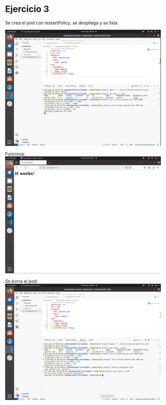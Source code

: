 # Ejercicio 3

Se crea el pod con restartPolicy, se despliega y se lista.

![alt text](images/1.png)

Funciona:
![alt text](images/2.png)

Se borra el pod:
![alt text](images/3.png)